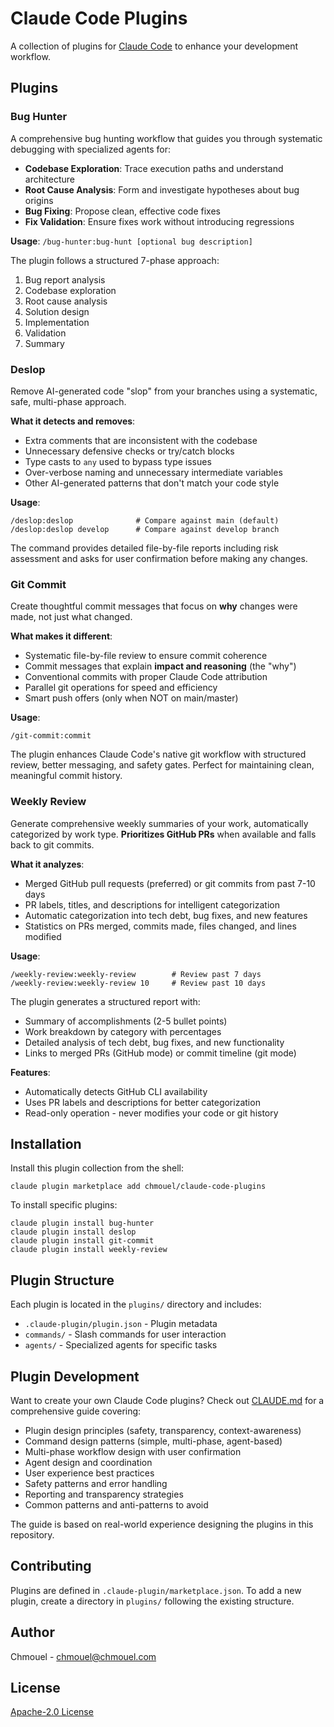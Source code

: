 # Claude Code Plugins

A collection of plugins for [Claude Code](https://claude.com/claude-code) to enhance your development workflow.

## Plugins

### Bug Hunter

A comprehensive bug hunting workflow that guides you through systematic debugging with specialized agents for:

- **Codebase Exploration**: Trace execution paths and understand architecture
- **Root Cause Analysis**: Form and investigate hypotheses about bug origins
- **Bug Fixing**: Propose clean, effective code fixes
- **Fix Validation**: Ensure fixes work without introducing regressions

**Usage**: `/bug-hunter:bug-hunt [optional bug description]`

The plugin follows a structured 7-phase approach:

1. Bug report analysis
2. Codebase exploration
3. Root cause analysis
4. Solution design
5. Implementation
6. Validation
7. Summary

### Deslop

Remove AI-generated code "slop" from your branches using a systematic, safe, multi-phase approach.

**What it detects and removes**:

- Extra comments that are inconsistent with the codebase
- Unnecessary defensive checks or try/catch blocks
- Type casts to `any` used to bypass type issues
- Over-verbose naming and unnecessary intermediate variables
- Other AI-generated patterns that don't match your code style

**Usage**:

```
/deslop:deslop              # Compare against main (default)
/deslop:deslop develop      # Compare against develop branch
```

The command provides detailed file-by-file reports including risk assessment
and asks for user confirmation before making any changes.

### Git Commit

Create thoughtful commit messages that focus on **why** changes were made, not just what changed.

**What makes it different**:

- Systematic file-by-file review to ensure commit coherence
- Commit messages that explain **impact and reasoning** (the "why")
- Conventional commits with proper Claude Code attribution
- Parallel git operations for speed and efficiency
- Smart push offers (only when NOT on main/master)

**Usage**:

```
/git-commit:commit
```

The plugin enhances Claude Code's native git workflow with structured review, better messaging, and safety gates. Perfect for maintaining clean, meaningful commit history.

### Weekly Review

Generate comprehensive weekly summaries of your work, automatically categorized by work type. **Prioritizes GitHub PRs** when available and falls back to git commits.

**What it analyzes**:

- Merged GitHub pull requests (preferred) or git commits from past 7-10 days
- PR labels, titles, and descriptions for intelligent categorization
- Automatic categorization into tech debt, bug fixes, and new features
- Statistics on PRs merged, commits made, files changed, and lines modified

**Usage**:

```
/weekly-review:weekly-review        # Review past 7 days
/weekly-review:weekly-review 10     # Review past 10 days
```

The plugin generates a structured report with:

- Summary of accomplishments (2-5 bullet points)
- Work breakdown by category with percentages
- Detailed analysis of tech debt, bug fixes, and new functionality
- Links to merged PRs (GitHub mode) or commit timeline (git mode)

**Features**:

- Automatically detects GitHub CLI availability
- Uses PR labels and descriptions for better categorization
- Read-only operation - never modifies your code or git history

## Installation

Install this plugin collection from the shell:

```
claude plugin marketplace add chmouel/claude-code-plugins 
```

To install specific plugins:

```
claude plugin install bug-hunter
claude plugin install deslop
claude plugin install git-commit
claude plugin install weekly-review
```

## Plugin Structure

Each plugin is located in the `plugins/` directory and includes:

- `.claude-plugin/plugin.json` - Plugin metadata
- `commands/` - Slash commands for user interaction
- `agents/` - Specialized agents for specific tasks

## Plugin Development

Want to create your own Claude Code plugins? Check out [CLAUDE.md](CLAUDE.md) for a comprehensive guide covering:

- Plugin design principles (safety, transparency, context-awareness)
- Command design patterns (simple, multi-phase, agent-based)
- Multi-phase workflow design with user confirmation
- Agent design and coordination
- User experience best practices
- Safety patterns and error handling
- Reporting and transparency strategies
- Common patterns and anti-patterns to avoid

The guide is based on real-world experience designing the plugins in this repository.

## Contributing

Plugins are defined in `.claude-plugin/marketplace.json`. To add a new plugin, create a directory in `plugins/` following the existing structure.

## Author

Chmouel - <chmouel@chmouel.com>

## License

[Apache-2.0 License](LICENSE)

